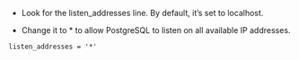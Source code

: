 
- Look for the listen_addresses line. By default, it’s set to localhost. 

- Change it to * to allow PostgreSQL to listen on all available IP addresses.

```plaintext
listen_addresses = '*'
```
